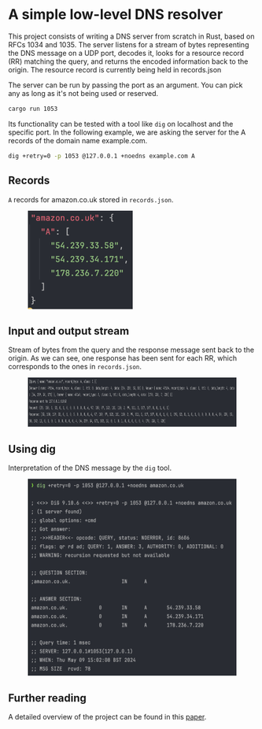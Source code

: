 # A simple low-level DNS resolver
This project consists of writing a DNS server from scratch in Rust, based on RFCs 1034 and 1035. The server listens for a stream of bytes representing the DNS message on a UDP port, decodes it, looks for a resource record (RR) matching the query, and returns the encoded information back to the origin. The resource record is currently being held in records.json

The server can be run by passing the port as an argument. You can pick any as long as it's not being used or reserved.
```bash
cargo run 1053
```

Its functionality can be tested with a tool like `dig` on localhost and the specific port. In the following example, we are asking the server for the A records of the domain name example.com.
```bash
dig +retry=0 -p 1053 @127.0.0.1 +noedns example.com A
```
## Records
`A` records for amazon.co.uk stored in `records.json`.
<figure>
  <img src="media/records-json.png" alt="" height="200" />
</figure>

## Input and output stream
Stream of bytes from the query and the response message sent back to the origin. As we can see, one response has been sent for each RR, which corresponds to the ones in `records.json`. 
<figure>
  <img src="media/server-logs.png" alt="" height="100" />
</figure>

## Using dig
Interpretation of the DNS message by the `dig` tool.
<figure>
  <img src="media/dig.png" alt="" height="400" />
</figure>

## Further reading
A detailed overview of the project can be found in this [paper](paper.pdf).
